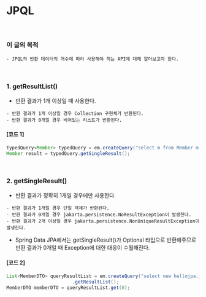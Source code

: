 # JPQL
<br/>

### 이 글의 목적
    - JPQL의 반환 데이터의 개수에 따라 사용해야 하는 API에 대해 알아보고자 한다.
<br/>

### 1. getResultList()
- 반환 결과가 1개 이상일 때 사용한다.
```plaintext
- 반환 결과가 1개 이상일 경우 Collection 구현체가 반환된다.
- 반환 결과가 0개일 경우 비어있는 리스트가 반환된다.
```
#### [코드 1]
```java
TypedQuery<Member> typedQuery = em.createQuery("select m from Member m where m.id = 1", Member.class);
Member result = typedQuery.getSingleResult();
```
<br/>

### 2. getSingleResult()
- 반환 결과가 정확히 1개일 경우에만 사용한다.
```plaintext
- 반환 결과가 1개일 경우 단일 객체가 반환된다.
- 반환 결과가 0개일 경우 jakarta.persistence.NoResultException이 발생한다.
- 반환 결과가 2개 이상일 경우 jakarta.persistence.NonUniqueResultException이 발생한다.
```
- Spring Data JPA에서는 getSingleResult()가 Optional<T> 타입으로 반환해주므로 반환 결과가 0개일 때 Exception에 대한 대응이 수월해진다.
#### [코드 2]
```java
List<MemberDTO> queryResultList = em.createQuery("select new hellojpa.jpql.MemberDTO(m.username, m.age) from Member m", MemberDTO.class)
                        .getResultList();
MemberDTO memberDTO = queryResultList.get(0);
```
